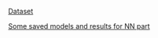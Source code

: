 [Dataset](https://drive.google.com/file/d/1IqWmPwEXf0CwegTXbIIKJV2M_-QQmz_a/view?usp=drive_link)


[Some saved models and results for NN part](https://drive.google.com/drive/folders/1sTe1Lor7AZ5UY0y0GwmhENdpsX5laj-5?usp=share_link)
